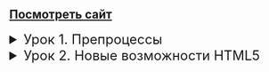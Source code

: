 ## [Посмотреть сайт](https://natalia-orlova.github.io/HTML-CSS1/)

<details><summary> Урок 1. Препроцессы </summary>

   1. В предыдущем курсе вам удалось реализовать главную страницу интернет-магазина. Вам необходимо открыть данный проект <br>
   2. Устанавливаем 3 расширения (Если вы этого не сделали на семинаре) a. Live Sass Compiler b. Sass c. Live Server <br>
   3. Перевести все стили из css в SCSS <br>
   4. Приступаем к созданию [страницы продукта](https://www.figma.com/file/TQaPa1gzsX6Qb4Gqj4fve7/Shop-(Copy)?node-id=68%3A2&mode=dev)
   5. Не забываем, что у вас уже готова шапка сайта и подвал страницы, плюс у вас уже есть блок из 3х товаров, осталось добавить изображение и под ним описание
   6. Адаптив создавать не нужно, только десктопную версию <br>

</details>

<details><summary> Урок 2. Новые возможности HTML5 </summary>

   1. Вам необходимо создать страницу каталога
   2. Обязательно использовать препроцессоры
   3. Не забыть добавить выпадающие блоки сортировки
   4. У вас уже есть созданные шапка и подвал сайта, данные элементы должны быть переиспользованы с главной страницы интернет-магазина
   5. Адаптив создавать не нужно, только десктопную версию <br>

   <style>
   summary {
      font-size: 24px;
   </style>

</details>


